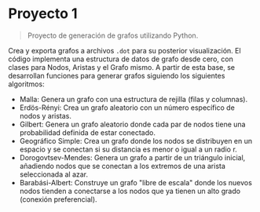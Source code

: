 # Proyecto 1

> Proyecto de generación de grafos utilizando Python.

Crea y exporta grafos a archivos <code>.dot</code> para su posterior visualización. El código implementa una estructura de datos de grafo desde cero, con clases para Nodos, Aristas y el Grafo mismo. A partir de esta base, se desarrollan funciones para generar grafos siguiendo los siguientes algoritmos:

- Malla: Genera un grafo con una estructura de rejilla (filas y columnas).
- Erdös-Rényi: Crea un grafo aleatorio con un número específico de nodos y aristas.
- Gilbert: Genera un grafo aleatorio donde cada par de nodos tiene una probabilidad definida de estar conectado.
- Geográfico Simple: Crea un grafo donde los nodos se distribuyen en un espacio y se conectan si su distancia es menor o igual a un radio r.
- Dorogovtsev-Mendes: Genera un grafo a partir de un triángulo inicial, añadiendo nodos que se conectan a los extremos de una arista seleccionada al azar.
- Barabási-Albert: Construye un grafo "libre de escala" donde los nuevos nodos tienden a conectarse a los nodos que ya tienen un alto grado (conexión preferencial).

